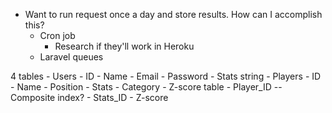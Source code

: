 
* Want to run request once a day and store results. How can I accomplish this?
    * Cron job
        * Research if they'll work in Heroku
    * Laravel queues


4 tables
    - Users
        - ID
        - Name
        - Email
        - Password
        - Stats string
    - Players
        - ID
        - Name
        - Position
    - Stats
        - Category
    - Z-score table
        - Player_ID  -- Composite index?
        - Stats_ID
        - Z-score
